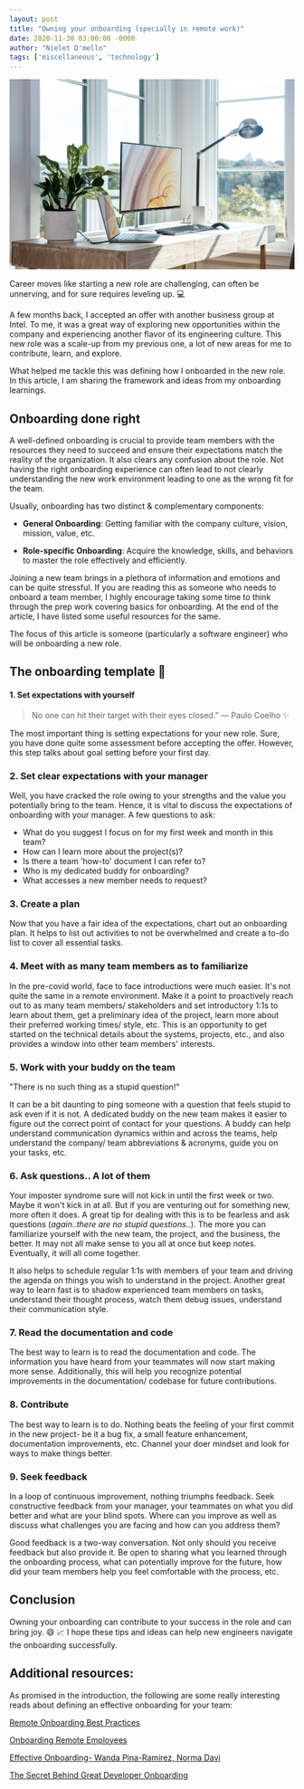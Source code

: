 ```yaml
---
layout: post
title: "Owning your onboarding (specially in remote work)"
date: 2020-11-30 03:00:00 -0000
author: "Nielet D'mello"
tags: ['miscellaneous', 'technology']
---
```



![WFH!](/images/onboarding.jpg  "Photo by XPS on Unsplash")


Career moves like starting a new role are challenging, can often be unnerving, and for sure requires leveling up. :computer:

A few months back, I accepted an offer with another business group at Intel. To me, it was a great way of exploring new opportunities within the company and experiencing another flavor of its engineering culture. This new role was a scale-up from my previous one, a lot of new areas for me to contribute, learn, and explore.

What helped me tackle this was defining how I onboarded in the new role. In this article, I am sharing the framework and ideas from my onboarding learnings.

## Onboarding done right

A well-defined onboarding is crucial to provide team members with the resources they need to succeed and ensure their expectations match the reality of the organization. It also clears any confusion about the role. Not having the right onboarding experience can often lead to not clearly understanding the new work environment leading to one as the wrong fit for the team.

Usually, onboarding has two distinct & complementary components:

-   **General Onboarding**: Getting familiar with the company culture, vision, mission, value, etc.


-   **Role-specific Onboarding**: Acquire the knowledge, skills, and behaviors to master the role effectively and efficiently.

Joining a new team brings in a plethora of information and emotions and can be quite stressful. If you are reading this as someone who needs to onboard a team member, I highly encourage taking some time to think through the prep work covering basics for onboarding. At the end of the article, I have listed some useful resources for the same.

The focus of this article is someone (particularly a software engineer) who will be onboarding a new role.

## The onboarding template :page_with_curl:


#### 1. Set expectations with yourself

> No one can hit their target with their eyes closed.” ― Paulo Coelho :sparkles:

The most important thing is setting expectations for your new role. Sure, you have done quite some assessment before accepting the offer. However, this step talks about goal setting before your first day.


### 2. Set clear expectations with your manager

Well, you have cracked the role owing to your strengths and the value you potentially bring to the team. Hence, it is vital to discuss the expectations of onboarding with your manager. A few questions to ask:

-   What do you suggest I focus on for my first week and month in this team?
-   How can I learn more about the project(s)?
-   Is there a team 'how-to' document I can refer to?
-   Who is my dedicated buddy for onboarding?
-   What accesses a new member needs to request?


### 3. Create a plan

Now that you have a fair idea of the expectations, chart out an onboarding plan. It helps to list out activities to not be overwhelmed and create a to-do list to cover all essential tasks.


### 4. Meet with as many team members as to familiarize

In the pre-covid world, face to face introductions were much easier. It's not quite the same in a remote environment.
Make it a point to proactively reach out to as many team members/ stakeholders and set introductory 1:1s to learn about them, get a preliminary idea of the project, learn more about their preferred working times/ style, etc. This is an opportunity to get started on the technical details about the systems, projects, etc., and also provides a window into other team members' interests.


### 5. Work with your buddy on the team

"There is no such thing as a stupid question!"

It can be a bit daunting to ping someone with a question that feels stupid to ask even if it is not. A dedicated buddy on the new team makes it easier to figure out the correct point of contact for your questions. A buddy can help understand communication dynamics within and across the teams, help understand the company/ team abbreviations & acronyms, guide you on your tasks, etc.


### 6. Ask questions.. A lot of them

Your imposter syndrome sure will not kick in until the first week or two. Maybe it won't kick in at all. But if you are venturing out for something new, more often it does. A great tip for dealing with this is to be fearless and ask questions (_again..there are no stupid questions.._). The more you can familiarize yourself with the new team, the project, and the business, the better. It may not all make sense to you all at once but keep notes. Eventually, it will all come together.

It also helps to schedule regular 1:1s with members of your team and driving the agenda on things you wish to understand in the project.
Another great way to learn fast is to shadow experienced team members on tasks, understand their thought process, watch them debug issues, understand their communication style.


### 7. Read the documentation and code

The best way to learn is to read the documentation and code. The information you have heard from your teammates will now start making more sense. Additionally, this will help you recognize potential improvements in the documentation/ codebase for future contributions.


### 8. Contribute

The best way to learn is to do. Nothing beats the feeling of your first commit in the new project- be it a bug fix, a small feature enhancement, documentation improvements, etc. Channel your doer mindset and look for ways to make things better.

### 9. Seek feedback

In a loop of continuous improvement, nothing triumphs feedback. Seek constructive feedback from your manager, your teammates on what you did better and what are your blind spots. Where can you improve as well as discuss what challenges you are facing and how can you address them?

Good feedback is a two-way conversation. Not only should you receive feedback but also provide it. Be open to sharing what you learned through the onboarding process, what can potentially improve for the future, how did your team members help you feel comfortable with the process, etc.


## Conclusion
Owning your onboarding can contribute to your success in the role and can bring joy. :smile: :chart_with_upwards_trend: I hope these tips and ideas can help new engineers navigate the onboarding successfully.


## Additional resources:

As promised in the introduction, the following are some really interesting reads about defining an effective onboarding for your team: 

[Remote Onboarding Best Practices](https://increment.com/remote/remote-onboarding-best-practices/)

[Onboarding Remote Employees](https://fellow.app/blog/2020/onboarding-remote-employees/)

[Effective Onboarding- Wanda Pina-Ramirez, Norma Davi](https://www.amazon.com/Effective-Onboarding-Works-Talent-Development/dp/1947308602)

[The Secret Behind Great Developer Onboarding](https://stackoverflow.blog/2018/02/05/secret-behind-great-developer-onboarding/)

